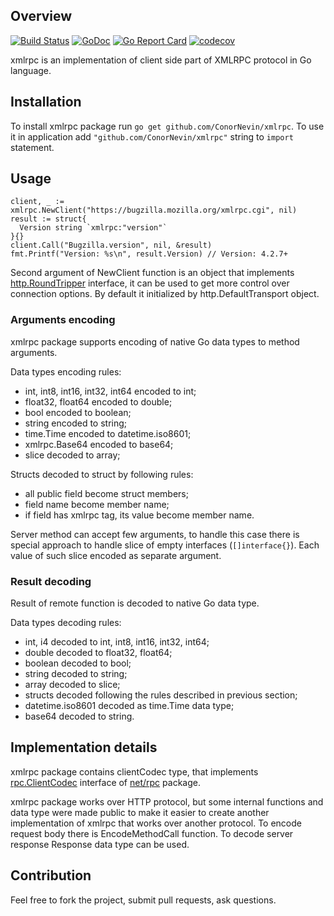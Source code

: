 ## Overview

[![Build Status](https://travis-ci.org/ConorNevin/xmlrpc.svg?branch=master)](https://travis-ci.org/ConorNevin/xmlrpc)
[![GoDoc](https://godoc.org/github.com/ConorNevin/xmlrpc?status.svg)](https://godoc.org/github.com/ConorNevin/xmlrpc)
[![Go Report Card](https://goreportcard.com/badge/github.com/ConorNevin/xmlrpc)](https://goreportcard.com/report/github.com/ConorNevin/xmlrpc)
[![codecov](https://codecov.io/gh/ConorNevin/xmlrpc/branch/master/graph/badge.svg)](https://codecov.io/gh/ConorNevin/xmlrpc)


xmlrpc is an implementation of client side part of XMLRPC protocol in Go language.

## Installation

To install xmlrpc package run `go get github.com/ConorNevin/xmlrpc`. To use
it in application add `"github.com/ConorNevin/xmlrpc"` string to `import`
statement.

## Usage

    client, _ := xmlrpc.NewClient("https://bugzilla.mozilla.org/xmlrpc.cgi", nil)
    result := struct{
      Version string `xmlrpc:"version"`
    }{}
    client.Call("Bugzilla.version", nil, &result)
    fmt.Printf("Version: %s\n", result.Version) // Version: 4.2.7+

Second argument of NewClient function is an object that implements
[http.RoundTripper](http://golang.org/pkg/net/http/#RoundTripper)
interface, it can be used to get more control over connection options.
By default it initialized by http.DefaultTransport object.

### Arguments encoding

xmlrpc package supports encoding of native Go data types to method
arguments.

Data types encoding rules:
* int, int8, int16, int32, int64 encoded to int;
* float32, float64 encoded to double;
* bool encoded to boolean;
* string encoded to string;
* time.Time encoded to datetime.iso8601;
* xmlrpc.Base64 encoded to base64;
* slice decoded to array;

Structs decoded to struct by following rules:
* all public field become struct members;
* field name become member name;
* if field has xmlrpc tag, its value become member name.

Server method can accept few arguments, to handle this case there is
special approach to handle slice of empty interfaces (`[]interface{}`).
Each value of such slice encoded as separate argument.

### Result decoding

Result of remote function is decoded to native Go data type.

Data types decoding rules:
* int, i4 decoded to int, int8, int16, int32, int64;
* double decoded to float32, float64;
* boolean decoded to bool;
* string decoded to string;
* array decoded to slice;
* structs decoded following the rules described in previous section;
* datetime.iso8601 decoded as time.Time data type;
* base64 decoded to string.

## Implementation details

xmlrpc package contains clientCodec type, that implements [rpc.ClientCodec](http://golang.org/pkg/net/rpc/#ClientCodec)
interface of [net/rpc](http://golang.org/pkg/net/rpc) package.

xmlrpc package works over HTTP protocol, but some internal functions
and data type were made public to make it easier to create another
implementation of xmlrpc that works over another protocol. To encode
request body there is EncodeMethodCall function. To decode server
response Response data type can be used.

## Contribution

Feel free to fork the project, submit pull requests, ask questions.
